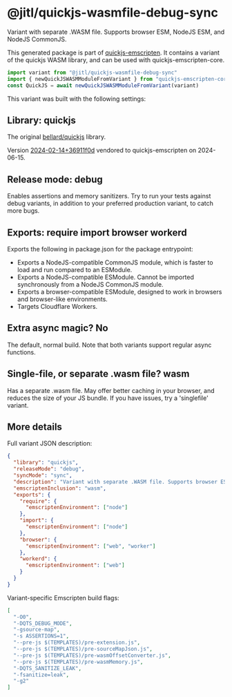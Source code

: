 # @jitl/quickjs-wasmfile-debug-sync

Variant with separate .WASM file. Supports browser ESM, NodeJS ESM, and NodeJS CommonJS.

This generated package is part of [quickjs-emscripten](https://github.com/justjake/quickjs-emscripten).
It contains a variant of the quickjs WASM library, and can be used with quickjs-emscripten-core.

```typescript
import variant from "@jitl/quickjs-wasmfile-debug-sync"
import { newQuickJSWASMModuleFromVariant } from "quickjs-emscripten-core"
const QuickJS = await newQuickJSWASMModuleFromVariant(variant)
```

This variant was built with the following settings:

## Library: quickjs

The original [bellard/quickjs](https://github.com/bellard/quickjs) library.

Version [2024-02-14+36911f0d](https://github.com/bellard/quickjs/commit/36911f0d3ab1a4c190a4d5cbe7c2db225a455389) vendored to quickjs-emscripten on 2024-06-15.

## Release mode: debug

Enables assertions and memory sanitizers. Try to run your tests against debug variants, in addition to your preferred production variant, to catch more bugs.

## Exports: require import browser workerd

Exports the following in package.json for the package entrypoint:

- Exports a NodeJS-compatible CommonJS module, which is faster to load and run compared to an ESModule.
- Exports a NodeJS-compatible ESModule. Cannot be imported synchronously from a NodeJS CommonJS module.
- Exports a browser-compatible ESModule, designed to work in browsers and browser-like environments.
- Targets Cloudflare Workers.

## Extra async magic? No

The default, normal build. Note that both variants support regular async functions.

## Single-file, or separate .wasm file? wasm

Has a separate .wasm file. May offer better caching in your browser, and reduces the size of your JS bundle. If you have issues, try a 'singlefile' variant.

## More details

Full variant JSON description:

```json
{
  "library": "quickjs",
  "releaseMode": "debug",
  "syncMode": "sync",
  "description": "Variant with separate .WASM file. Supports browser ESM, NodeJS ESM, and NodeJS CommonJS.",
  "emscriptenInclusion": "wasm",
  "exports": {
    "require": {
      "emscriptenEnvironment": ["node"]
    },
    "import": {
      "emscriptenEnvironment": ["node"]
    },
    "browser": {
      "emscriptenEnvironment": ["web", "worker"]
    },
    "workerd": {
      "emscriptenEnvironment": ["web"]
    }
  }
}
```

Variant-specific Emscripten build flags:

```json
[
  "-O0",
  "-DQTS_DEBUG_MODE",
  "-gsource-map",
  "-s ASSERTIONS=1",
  "--pre-js $(TEMPLATES)/pre-extension.js",
  "--pre-js $(TEMPLATES)/pre-sourceMapJson.js",
  "--pre-js $(TEMPLATES)/pre-wasmOffsetConverter.js",
  "--pre-js $(TEMPLATES)/pre-wasmMemory.js",
  "-DQTS_SANITIZE_LEAK",
  "-fsanitize=leak",
  "-g2"
]
```
